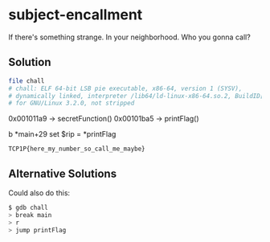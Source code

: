 # subject-encallment

If there's something strange. In your neighborhood. Who you gonna call?

## Solution

```sh
file chall
# chall: ELF 64-bit LSB pie executable, x86-64, version 1 (SYSV), 
# dynamically linked, interpreter /lib64/ld-linux-x86-64.so.2, BuildID[sha1]=d622fa9f4c0527b5ae297227883f3d5701d056d1, 
# for GNU/Linux 3.2.0, not stripped
```

0x001011a9 -> secretFunction()
0x00101ba5 -> printFlag()

b *main+29
set $rip = *printFlag

`TCP1P{here_my_number_so_call_me_maybe}`

## Alternative Solutions

Could also do this:

```sh
$ gdb chall
> break main
> r
> jump printFlag
```
